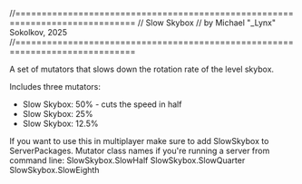 //=============================================================================
// Slow Skybox
// by Michael "_Lynx" Sokolkov, 2025
//=============================================================================

A set of mutators that slows down the rotation rate of the level skybox. 
 
Includes three mutators:
- Slow Skybox: 50% - cuts the speed in half  
- Slow Skybox: 25%
- Slow Skybox: 12.5%

If you want to use this in multiplayer make sure to add SlowSkybox to ServerPackages. 
Mutator class names if you're running a server from command line:
SlowSkybox.SlowHalf
SlowSkybox.SlowQuarter
SlowSkybox.SlowEighth
